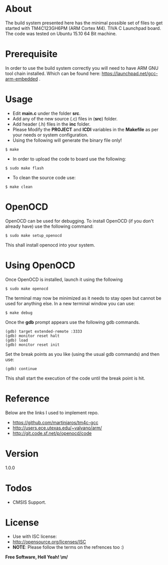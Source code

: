# About

The build system presented here has the minimal possible set of files to get started with TM4C123GH6PM (ARM Cortex M4). TIVA C Launchpad board. The code was tested on Ubuntu 15.10 64 Bit machine.

# Prerequisite
In order to use the build system correctly you will need to have ARM GNU tool chain installed. Which can be found here: https://launchpad.net/gcc-arm-embedded .

# Usage
- Edit **main.c** under the folder **src**. 
- Add any of the new source (.c) files in (**src**) folder.
- Add header (.h) files in the **inc** folder.
- Please Modify the **PROJECT** and **ICDI** variables in the **Makefile** as per your needs or system configuration.
- Using the following will generate the binary file only!
``` 
$ make
```
- In order to upload the code to board use the following:
``` 
$ sudo make flash
```
- To clean the source code use:
``` 
$ make clean
```

# OpenOCD
OpenOCD can be used for debugging. To install OpenOCD (if you don't already have) use the following command:
```
$ sudo make setup_openocd
```
This shall install openocd into your system.

# Using OpenOCD
Once OpenOCD is installed, launch it using the following
```
$ sudo make openocd
```
The terminal may now be minimized as it needs to stay open but cannot be used for anything else.
In a new terminal window you can use:
```
$ make debug 
```

Once the **gdb** prompt appears use the following gdb commands.
```
(gdb) target extended-remote :3333
(gdb) monitor reset halt
(gdb) load
(gdb) monitor reset init
```
Set the break points as you like (using the usual gdb commands) and then use:
```
(gdb) continue
```
This shall start the execution of the code until the break point is hit. 

# Reference
Below are the links I used to implement repo.
- https://github.com/martinjaros/tm4c-gcc
- http://users.ece.utexas.edu/~valvano/arm/
- http://git.code.sf.net/p/openocd/code

# Version
1.0.0

# Todos
 - CMSIS Support.
 
# License
- Use with ISC license:
- http://opensource.org/licenses/ISC
- **NOTE**: Please follow the terms on the refrences too :)

**Free Software, Hell Yeah! \m/**
